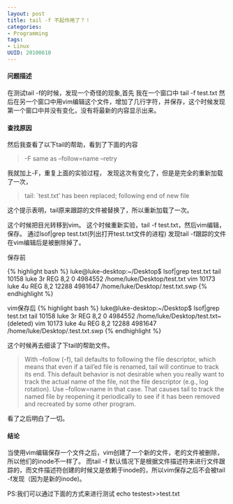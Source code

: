 ```yaml
---
layout: post
title: tail -f 不起作用了？！
categories:
- Programming
tags:
- Linux
UUID: 20100610
---
```


#### 问题描述

在测试tail -f的时候，发现一个奇怪的现象,首先 我在一个窗口中
tail -f test.txt 
然后在另一个窗口中用vim编辑这个文件，增加了几行字符，并保存，这个时候发现第一个窗口中并没有变化，没有将最新的内容显示出来。

#### 查找原因

然后我查看了以下tail的帮助，看到了下面的内容

> -F same as –follow=name –retry

我就加上-F，重复上面的实验过程，
发现这次有变化了，但是是完全的重新加载了一次，

> tail: `test.txt’ has been replaced; following end of new file

这个提示表明，tail原来跟踪的文件被替换了，所以重新加载了一次。

这个时候把目光转移到vim。
这个时候重新实验，tail -f test.txt，然后vim编辑，保存。
通过lsof|grep test.txt(列出打开test.txt文件的进程)
发现tail -f跟踪的文件在vim编辑后是被删除掉了。

保存前

{% highlight bash %}
luke@luke-desktop:~/Desktop$ lsof|grep test.txt
tail      10158       luke    3r      REG                8,2        0    4984552 /home/luke/Desktop/test.txt
vim       10173       luke    4u      REG                8,2    12288    4981647 /home/luke/Desktop/.test.txt.swp
{% endhighlight %}

vim保存后
{% highlight bash %}
luke@luke-desktop:~/Desktop$ lsof|grep test.txt
tail      10158       luke    3r      REG                8,2        0    4984552 /home/luke/Desktop/test.txt~ (deleted)
vim       10173       luke    4u      REG                8,2    12288    4981647 /home/luke/Desktop/.test.txt.swp
{% endhighlight %}

这个时候再去细读了下tail的帮助文件。

> With –follow (-f), tail defaults to following the file descriptor, which means that even if a tail’ed file is renamed, tail will continue to track its end. This default behavior is not desirable when you really want to track the actual name of the file, not the file descriptor (e.g., log rotation). Use –follow=name in that case. That causes tail to track the named file by reopening it periodically to see if it has been removed and recreated by some other program.

看了之后明白了一切。

#### 结论

当使用vim编辑保存一个文件之后，vim创建了一个新的文件，老的文件被删除，所以他们的inode不一样了。
而tail -f 默认情况下是根据文件描述符来进行文件跟踪的，而文件描述符创建的时候又是依赖于inode的，所以vim保存之后不会被tail -f发现（因为是新的inode)。

PS:我们可以通过下面的方式来进行测试
echo testest>>test.txt
